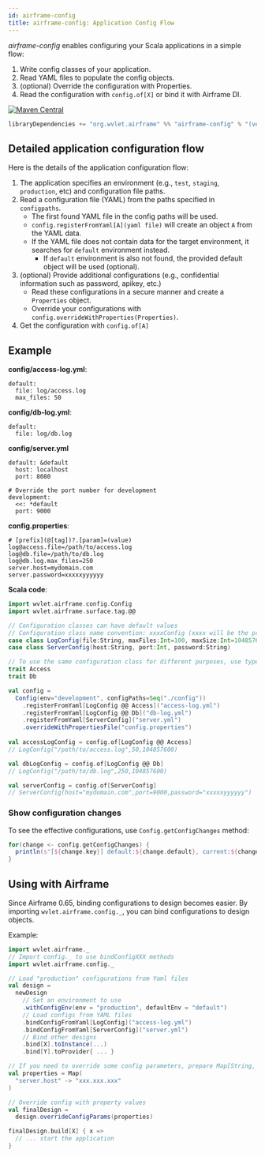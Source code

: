 ```yaml
---
id: airframe-config
title: airframe-config: Application Config Flow
---
```


*airframe-config* enables configuring your Scala applications in a simple flow:

1. Write config classes of your application.
1. Read YAML files to populate the config objects.
1. (optional) Override the configuration with Properties.
1. Read the configuration with `config.of[X]` or bind it with Airframe DI. 

[![Maven Central](https://maven-badges.herokuapp.com/maven-central/org.wvlet.airframe/airframe-config_2.12/badge.svg)](https://maven-badges.herokuapp.com/maven-central/org.wvlet.airframe/airframe-config_2.12/)

```scala
libraryDependencies += "org.wvlet.airframe" %% "airframe-config" % "(version)"
```

## Detailed application configuration flow

Here is the details of the application configuration flow:

1. The application specifies an environment (e.g., `test`, `staging`, `production`, etc) and configuration file paths.
1. Read a configuration file (YAML) from the paths specified in `configpaths`.
   - The first found YAML file in the config paths will be used.
   - `config.registerFromYaml[A](yaml file)` will create an object `A` from the YAML data.
   - If the YAML file does not contain data for the target environment, it searches for `default` environment instead.
       - If `default` environment is also not found, the provided default object will be used (optional).
1. (optional) Provide additional configurations (e.g., confidential information such as password, apikey, etc.)
   - Read these configurations in a secure manner and create a `Properties` object.
   - Override your configurations with `config.overrideWithProperties(Properties)`.
1. Get the configuration with `config.of[A]`


## Example

**config/access-log.yml**:
```
default:
  file: log/access.log
  max_files: 50
```

**config/db-log.yml**:
```
default:
  file: log/db.log
```

**config/server.yml**
```
default: &default
  host: localhost
  port: 8080

# Override the port number for development
development:
  <<: *default
  port: 9000
```

**config.properties**:
```
# [prefix](@[tag])?.[param]=(value)
log@access.file=/path/to/access.log
log@db.file=/path/to/db.log
log@db.log.max_files=250
server.host=mydomain.com
server.password=xxxxxyyyyyy
```

**Scala code**:
```scala
import wvlet.airframe.config.Config
import wvlet.airframe.surface.tag.@@

// Configuration classes can have default values
// Configuration class name convention: xxxxConfig (xxxx will be the prefix for properties file)
case class LogConfig(file:String, maxFiles:Int=100, maxSize:Int=10485760)
case class ServerConfig(host:String, port:Int, password:String)

// To use the same configuration class for different purposes, use type tag (@@ Tag)
trait Access
trait Db

val config = 
  Config(env="development", configPaths=Seq("./config"))
    .registerFromYaml[LogConfig @@ Access]("access-log.yml")
    .registerFromYaml[LogConfig @@ Db]("db-log.yml")
    .registerFromYaml[ServerConfig]("server.yml")
    .overrideWithPropertiesFile("config.properties")
    
val accessLogConfig = config.of[LogConfig @@ Access]
// LogConfig("/path/to/access.log",50,104857600)

val dbLogConfig = config.of[LogConfig @@ Db]
// LogConfig("/path/to/db.log",250,104857600)

val serverConfig = config.of[ServerConfig]
// ServerConfig(host="mydomain.com",port=9000,password="xxxxxyyyyyy")

```


### Show configuration changes

To see the effective configurations, use `Config.getConfigChanges` method:
```scala
for(change <- config.getConfigChanges) {
  println(s"[${change.key}] default:${change.default}, current:${change.current}")
}
```


## Using with Airframe

Since Airframe 0.65, binding configurations to design becomes easier.
By importing `wvlet.airframe.config._`, you can bind configurations to design objects.

Example:
```scala
import wvlet.airframe._
// Import config._ to use bindConfigXXX methods
import wvlet.airframe.config._

// Load "production" configurations from Yaml files
val design = 
  newDesign
    // Set an environment to use
    .withConfigEnv(env = "production", defaultEnv = "default")
    // Load configs from YAML files
    .bindConfigFromYaml[LogConfig]("access-log.yml")  
    .bindConfigFromYaml[ServerConfig]("server.yml")
    // Bind other designs
    .bind[X].toInstance(...)
    .bind[Y].toProvider{ ... }

// If you need to override some config parameters, prepare Map[String, Any] objects:
val properties = Map(
  "server.host" -> "xxx.xxx.xxx" 
)

// Override config with property values
val finalDesign = 
  design.overrideConfigParams(properties) 

finalDesign.build[X] { x =>
  // ... start the application 
}
```
